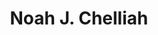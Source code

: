 ---
avatar: /images/people/kernellinux.jpg
avatar_small: /images/people/kernellinux_small.jpg
bio: In 2009 Noah gave up on traditional IT models and started Altispeed Technologies.
  Since 2009 Altispeed has leveraged open source technologies to provide creative
  cost saving solutions without sacrificing quality. As a former host of the Linux
  Action Show Noah couldn't let his passion wind down with the show so teamed up with
  Jupiter Broadcasting to bring you Ask Noah!
gplus: https://plus.google.com/noahchelliah
homepage: http://asknoahshow.com
instagram: https://instagram.com/kernellinux
linkedin: null
title: Noah J. Chelliah
twitter: https://twitter.com/kernellinux
type: guest
username: kernellinux
youtube: null
---